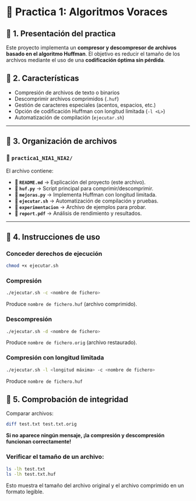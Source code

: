 # 📌 Practica 1: Algoritmos Voraces

## 📌 1. Presentación del practica
Este proyecto implementa un **compresor y descompresor de archivos basado en el algoritmo Huffman**.
El objetivo es reducir el tamaño de los archivos mediante el uso de una **codificación óptima sin pérdida**.

## 📌 2. Características
* Compresión de archivos de texto o binarios
* Descomprimir archivos comprimidos (`.huf`)
* Gestión de caracteres especiales (acentos, espacios, etc.)
* Opción de codificación Huffman con longitud limitada (`-l <L>`)
* Automatización de compilación (`ejecutar.sh`)

---

## 📌 3. Organización de archivos
### 📂 `practica1_NIA1_NIA2/`
El archivo contiene:
- **📜 `README.md`** → Explicación del proyecto (este archivo).
- **📜 `huf.py`** → Script principal para comprimir/descomprimir.
- **📜 `mejoras.py`** → Implementa Huffman con longitud limitada.
- **📜 `ejecutar.sh`** → Automatización de compilación y pruebas.
- **📜 `experimentacion`** → Archivo de ejemplos para probar.
- **📜 `report.pdf`** → Análisis de rendimiento y resultados.

---
## 📌 4. Instrucciones de uso
### Conceder derechos de ejecución
```sh
chmod +x ejecutar.sh 
`````
### Compresión
```sh
./ejecutar.sh -c <nombre de fichero>
```
Produce `nombre de fichero.huf` (archivo comprimido).

###  Descompresión
```sh
./ejecutar.sh -d <nombre de fichero>
```
Produce `nombre de fichero.orig` (archivo restaurado).

### Compresión con longitud limitada
```sh
./ejecutar.sh -l <longitud máxima> -c <nombre de fichero>
```
Produce `nombre de fichero.huf`

## 📌 5. Comprobación de integridad 
Comparar archivos:
```sh
diff test.txt test.txt.orig
```
 **Si no aparece ningún mensaje, ¡la compresión y descompresión funcionan correctamente!**

 ### Verificar el tamaño de un archivo:
```sh
ls -lh test.txt
ls -lh test.txt.huf
```
Esto muestra el tamaño del archivo original y el archivo comprimido en un formato legible.

 
